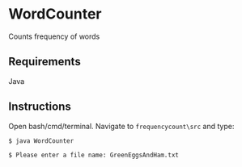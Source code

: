 # WordCounter
Counts frequency of words

## Requirements
Java

## Instructions
Open bash/cmd/terminal. Navigate to ```frequencycount\src``` and type:

```$ java WordCounter```


```$ Please enter a file name: GreenEggsAndHam.txt```
